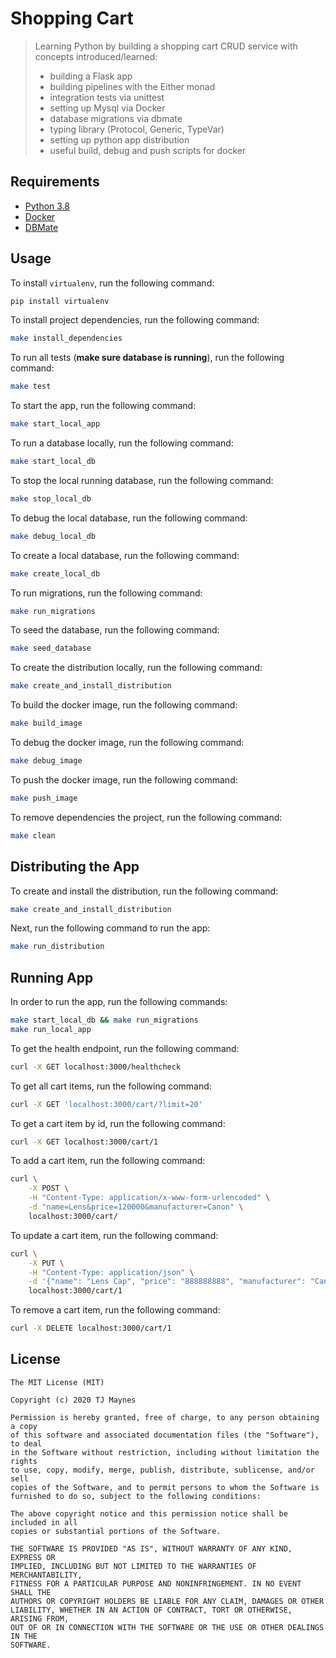 # Shopping Cart

> Learning Python by building a shopping cart CRUD service with concepts introduced/learned:
> - building a Flask app
> - building pipelines with the Either monad
> - integration tests via unittest
> - setting up Mysql via Docker
> - database migrations via dbmate
> - typing library (Protocol, Generic, TypeVar)
> - setting up python app distribution
> - useful build, debug and push scripts for docker

## Requirements

- [Python 3.8](https://www.python.org/downloads/release/python-382/)
- [Docker](https://hub.docker.com/)
- [DBMate](https://github.com/amacneil/dbmate)

## Usage
To install `virtualenv`, run the following command:
```bash
pip install virtualenv
```

To install project dependencies, run the following command:
```bash
make install_dependencies
```

To run all tests (**make sure database is running**), run the following command:
```bash
make test
```

To start the app, run the following command:
```bash
make start_local_app
```

To run a database locally, run the following command:
```bash
make start_local_db
```

To stop the local running database, run the following command:
```bash
make stop_local_db
```

To debug the local database, run the following command:
```bash
make debug_local_db
```

To create a local database, run the following command:
```bash
make create_local_db
```

To run migrations, run the following command:
```bash
make run_migrations
```

To seed the database, run the following command:
```bash
make seed_database
```

To create the distribution locally, run the following command:
```bash
make create_and_install_distribution
```

To build the docker image, run the following command:
```bash
make build_image
```

To debug the docker image, run the following command:
```bash
make debug_image
```

To push the docker image, run the following command:
```bash
make push_image
```

To remove dependencies the project, run the following command:
```bash
make clean
```

## Distributing the App
To create and install the distribution, run the following command:
```bash
make create_and_install_distribution
```

Next, run the following command to run the app:
```bash
make run_distribution
```

## Running App

In order to run the app, run the following commands:
```bash
make start_local_db && make run_migrations
make run_local_app
```

To get the health endpoint, run the following command:
```bash
curl -X GET localhost:3000/healthcheck
```

To get all cart items, run the following command:
```bash
curl -X GET 'localhost:3000/cart/?limit=20'
```

To get a cart item by id, run the following command:
```bash
curl -X GET localhost:3000/cart/1
```

To add a cart item, run the following command:
```bash
curl \
    -X POST \
    -H "Content-Type: application/x-www-form-urlencoded" \
    -d "name=Lens&price=120000&manufacturer=Canon" \
    localhost:3000/cart/
```

To update a cart item, run the following command:
```bash
curl \
    -X PUT \
    -H "Content-Type: application/json" \
    -d '{"name": "Lens Cap", "price": "888888888", "manufacturer": "Canon"}' \
    localhost:3000/cart/1
```

To remove a cart item, run the following command:
```bash
curl -X DELETE localhost:3000/cart/1
```

## License

```
The MIT License (MIT)

Copyright (c) 2020 TJ Maynes

Permission is hereby granted, free of charge, to any person obtaining a copy
of this software and associated documentation files (the "Software"), to deal
in the Software without restriction, including without limitation the rights
to use, copy, modify, merge, publish, distribute, sublicense, and/or sell
copies of the Software, and to permit persons to whom the Software is
furnished to do so, subject to the following conditions:

The above copyright notice and this permission notice shall be included in all
copies or substantial portions of the Software.

THE SOFTWARE IS PROVIDED "AS IS", WITHOUT WARRANTY OF ANY KIND, EXPRESS OR
IMPLIED, INCLUDING BUT NOT LIMITED TO THE WARRANTIES OF MERCHANTABILITY,
FITNESS FOR A PARTICULAR PURPOSE AND NONINFRINGEMENT. IN NO EVENT SHALL THE
AUTHORS OR COPYRIGHT HOLDERS BE LIABLE FOR ANY CLAIM, DAMAGES OR OTHER
LIABILITY, WHETHER IN AN ACTION OF CONTRACT, TORT OR OTHERWISE, ARISING FROM,
OUT OF OR IN CONNECTION WITH THE SOFTWARE OR THE USE OR OTHER DEALINGS IN THE
SOFTWARE.
```
